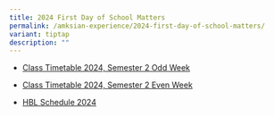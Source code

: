 ```yaml
---
title: 2024 First Day of School Matters
permalink: /amksian-experience/2024-first-day-of-school-matters/
variant: tiptap
description: ""
---
```

<p></p>
<p></p>
<ul data-tight="true" class="tight">
<li>
<p><a href="/files%2F2024%20Timetable%20Matters/Odd_Week_Sem_2_Class_2024.pdf" rel="noopener noreferrer nofollow" target="_blank">Class Timetable 2024, Semester 2 Odd Week</a>
</p>
</li>
<li>
<p><a href="//files%2F2024%20Timetable%20Matters/Even_Week_Sem_2_Class_2024.pdf" rel="noopener noreferrer nofollow" target="_blank">Class Timetable 2024, Semester 2 Even Week</a>
</p>
</li>
<li>
<p><a href="/files%2F2024%20Timetable%20Matters/HBL_Schedule_2024_Final_3Jan.pdf" rel="noopener noreferrer nofollow" target="_blank">HBL Schedule 2024</a>
</p>
<p></p>
<p></p>
</li>
</ul>
<p></p>